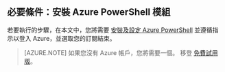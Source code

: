 ## 必要條件：安裝 Azure PowerShell 模組
若要執行的步驟，在本文中，您將需要 [安裝及設定 Azure PowerShell](powershell-install-configure.md) 並遵循指示以登入 Azure，並選取您的訂閱結束。

> [AZURE.NOTE] 如果您沒有 Azure 帳戶，您將需要一個。 移登 [免費試用版](sign-up-organization.md)。 

